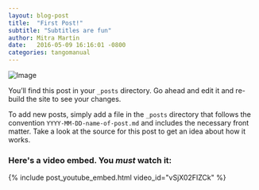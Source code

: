 ```yaml
---
layout: blog-post
title:  "First Post!"
subtitle: "Subtitles are fun"
author: Mitra Martin
date:   2016-05-09 16:16:01 -0800
categories: tangomanual
---
```


![Image](https://placekitten.com/g/1200/200)

You’ll find this post in your `_posts` directory. Go ahead and edit it and re-build the site to see your changes. 

To add new posts, simply add a file in the `_posts` directory that follows the convention `YYYY-MM-DD-name-of-post.md` and includes the necessary front matter. Take a look at the source for this post to get an idea about how it works.

### Here's a video embed. You *must* watch it:

{% include post_youtube_embed.html video_id="vSjX02FIZCk" %}
